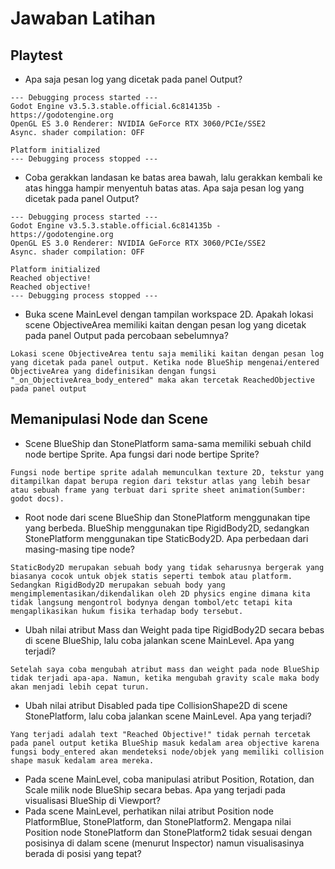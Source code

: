 # Jawaban Latihan
## Playtest
- Apa saja pesan log yang dicetak pada panel Output?
```
--- Debugging process started ---
Godot Engine v3.5.3.stable.official.6c814135b - https://godotengine.org
OpenGL ES 3.0 Renderer: NVIDIA GeForce RTX 3060/PCIe/SSE2
Async. shader compilation: OFF
 
Platform initialized
--- Debugging process stopped ---
```
- Coba gerakkan landasan ke batas area bawah, lalu gerakkan kembali ke atas hingga hampir menyentuh batas atas. Apa saja pesan log yang dicetak pada panel Output?
```
--- Debugging process started ---
Godot Engine v3.5.3.stable.official.6c814135b - https://godotengine.org
OpenGL ES 3.0 Renderer: NVIDIA GeForce RTX 3060/PCIe/SSE2
Async. shader compilation: OFF
 
Platform initialized
Reached objective!
Reached objective!
--- Debugging process stopped ---
```
- Buka scene MainLevel dengan tampilan workspace 2D. Apakah lokasi scene ObjectiveArea memiliki kaitan dengan pesan log yang dicetak pada panel Output pada percobaan sebelumnya?
```
Lokasi scene ObjectiveArea tentu saja memiliki kaitan dengan pesan log yang dicetak pada panel output. Ketika node BlueShip mengenai/entered ObjectiveArea yang didefinisikan dengan fungsi "_on_ObjectiveArea_body_entered" maka akan tercetak ReachedObjective pada panel output
```
## Memanipulasi Node dan Scene
- Scene BlueShip dan StonePlatform sama-sama memiliki sebuah child node bertipe Sprite. Apa fungsi dari node bertipe Sprite?
```
Fungsi node bertipe sprite adalah memunculkan texture 2D, tekstur yang ditampilkan dapat berupa region dari tekstur atlas yang lebih besar atau sebuah frame yang terbuat dari sprite sheet animation(Sumber: godot docs).
```
- Root node dari scene BlueShip dan StonePlatform menggunakan tipe yang berbeda. BlueShip menggunakan tipe RigidBody2D, sedangkan StonePlatform menggunakan tipe StaticBody2D. Apa perbedaan dari masing-masing tipe node?
```
StaticBody2D merupakan sebuah body yang tidak seharusnya bergerak yang biasanya cocok untuk objek statis seperti tembok atau platform. Sedangkan RigidBody2D merupakan sebuah body yang mengimplementasikan/dikendalikan oleh 2D physics engine dimana kita tidak langsung mengontrol bodynya dengan tombol/etc tetapi kita mengaplikasikan hukum fisika terhadap body tersebut.
```
- Ubah nilai atribut Mass dan Weight pada tipe RigidBody2D secara bebas di scene BlueShip, lalu coba jalankan scene MainLevel. Apa yang terjadi?
```
Setelah saya coba mengubah atribut mass dan weight pada node BlueShip tidak terjadi apa-apa. Namun, ketika mengubah gravity scale maka body akan menjadi lebih cepat turun.
```
- Ubah nilai atribut Disabled pada tipe CollisionShape2D di scene StonePlatform, lalu coba jalankan scene MainLevel. Apa yang terjadi?
```
Yang terjadi adalah text "Reached Objective!" tidak pernah tercetak pada panel output ketika BlueShip masuk kedalam area objective karena fungsi body_entered akan mendeteksi node/objek yang memiliki collision shape masuk kedalam area mereka.
```
- Pada scene MainLevel, coba manipulasi atribut Position, Rotation, dan Scale milik node BlueShip secara bebas. Apa yang terjadi pada visualisasi BlueShip di Viewport?
- Pada scene MainLevel, perhatikan nilai atribut Position node PlatformBlue, StonePlatform, dan StonePlatform2. Mengapa nilai Position node StonePlatform dan StonePlatform2 tidak sesuai dengan posisinya di dalam scene (menurut Inspector) namun visualisasinya berada di posisi yang tepat?
